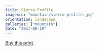 ```yaml
---
title: Sierra Profile
imagesrc: "mountain/sierra-profile.jpg"
orientation: landscape
galleries: ["mountain"]
date: "2017-08-19"
---
```


[Buy this print](https://weshargrovephotography.square.site/product/sierra-profile/19).
